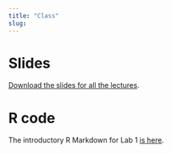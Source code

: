 ```yaml
---
title: "Class"
slug: 
---
```


# Slides

[Download the slides for all the lectures](https://drive.google.com/drive/folders/1FmYvlCEvHPCqVlULamf9oCJj_4YbViJ_?usp=sharing).


# R code

The introductory R Markdown for Lab 1 [is here](/files/lab1.Rmd).


